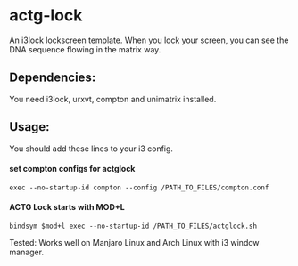 # actg-lock
An i3lock lockscreen template. When you lock your screen, you can see the DNA sequence flowing in the matrix way.

## Dependencies:
You need i3lock, urxvt, compton and unimatrix installed.

## Usage:
You should add these lines to your i3 config.

#### set compton configs for actglock
`exec --no-startup-id compton --config /PATH_TO_FILES/compton.conf`

#### ACTG Lock starts with MOD+L
`bindsym $mod+l exec --no-startup-id /PATH_TO_FILES/actglock.sh`


Tested: Works well on Manjaro Linux and Arch Linux with i3 window manager.
